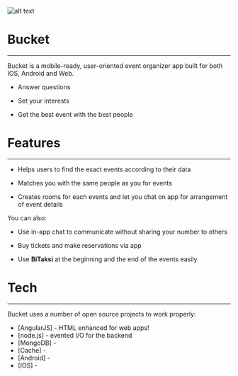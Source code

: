 ![alt text][logo]

[logo]: https://github.com/olciniz/bucketapp-getirbitaksihackathon/blob/master/bucket-logo.png "Logo Title Text 2"
# Bucket
-----
Bucket is a mobile-ready, user-oriented event organizer app built for both IOS, Android and Web.

  - Answer questions

  - Set your interests
 
  - Get the best event with the best people

# Features
-----
  - Helps users to find the exact events according to their data

  - Matches you with the same people as you for events

  - Creates rooms for each events and let you chat on app for arrangement of event details

You can also:
  - Use in-app chat to communicate without sharing your number to others 
  
  - Buy tickets and make reservations via app
  
  - Use **BiTaksi**  at the beginning and the end of the events easily

# Tech
-----
Bucket uses a number of open source projects to work properly:

* [AngularJS] - HTML enhanced for web apps!
* [node.js] - evented I/O for the backend
* [MongoDB] - 
* [Cache] - 
* [Android] - 
* [IOS] - 
